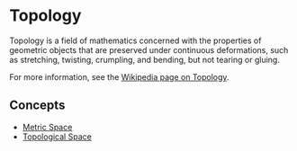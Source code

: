 # Topology

Topology is a field of mathematics concerned with the properties of geometric objects that are preserved under continuous deformations, such as stretching, twisting, crumpling, and bending, but not tearing or gluing.

For more information, see the [Wikipedia page on Topology](https://en.wikipedia.org/wiki/Topology).

## Concepts

- [Metric Space](./metric_space.md)
- [Topological Space](./topological_space.md)
